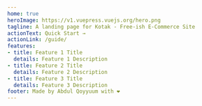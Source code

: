 ```yaml
---
home: true
heroImage: https://v1.vuepress.vuejs.org/hero.png
tagline: A landing page for Kotak - Free-ish E-Commerce Site
actionText: Quick Start →
actionLink: /guide/
features:
- title: Feature 1 Title
  details: Feature 1 Description
- title: Feature 2 Title
  details: Feature 2 Description
- title: Feature 3 Title
  details: Feature 3 Description
footer: Made by Abdul Qoyyuum with ❤️
---
```

